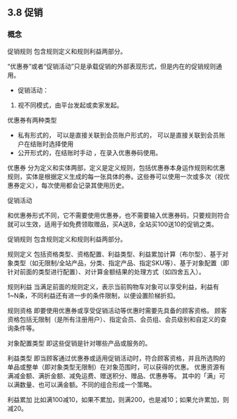 ## 3.8 促销

### 概念

促销规则
包含规则定义和规则利益两部分。

“优惠券”或者“促销活动”只是承载促销的外部表现形式，但是内在的促销规则通用。 
* 促销活动：
 1. 视不同模式，由平台发起或卖家发起。


优惠券有两种类型
* 私有形式的， 可以是直接关联到会员账户形式的， 可以是直接关联到会员账户在结账时选择使用
* 公开形式的，在结账时手动 ，在录入优惠券码使用。 

优惠券
 分为定义和实体两部，定义是定义规则，包括优惠券本身运作规则和优惠规则，实体是根据定义生成的每一张具体的券。这些券可以使用一次或多次（视优惠券定义），每次使用都会记录其使用历史。

促销活动

和优惠券形式不同，它不需要使用优惠券，也不需要输入优惠券码，只要规则符合就可以生效，适用于如免费领取赠品，买A送B，全站买100送10的促销之类。

促销规则
包含规则定义和规则利益两部分。

规则定义
包括资格类型、资格配置、利益类型、利益累加计算（布尔型）、基于对象类型（如无限制/全站产品，分类、指定产品、指定SKU等）、基于对象配置（即针对前面的类型进行配置）、对计算金额结果的处理方式（如四舍五入）。

规则利益
当满足前面的规则定义，表示当前购物车对象可以享受利益，利益有1~N条，不同利益还有进一步的条件限制，以便设置阶梯折扣。

规则资格
即要使用优惠券或享受促销活动等优惠时需要先具备的顾客资格。
顾客资格包括无限制（是所有注册用户）、指定会员、会员组、会员级别和自定义的查询条件等。

对象配置类型
即这些促销是针对哪些产品或服务的。

利益类型
即当顾客通过优惠券或适用促销活动时，符合顾客资格，并且所选购的单品或整单（即对象类型无限制）在对象范围时，可以获得的优惠。
优惠资源有满减金额、满折金额、减免运费、赠送积分、赠品、优惠券等。
其中的「满」可以满数量、也可以满金额。不同的组合形成一个策略。

利益累加
比如满100减10，如果不累加，则满200，也是减10；如果允许累加，则减20。




